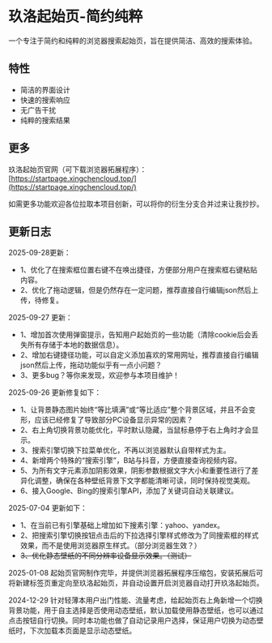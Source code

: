 # 玖洛起始页-简约纯粹

一个专注于简约和纯粹的浏览器搜索起始页，旨在提供简洁、高效的搜索体验。

## 特性

- 简洁的界面设计
- 快速的搜索响应
- 无广告干扰
- 纯粹的搜索结果

## 更多

玖洛起始页官网（可下载浏览器拓展程序）：[https://startpage.xingchencloud.top/](https://startpage.xingchencloud.top/)

如需更多功能欢迎各位拉取本项目创新，可以将你的衍生分支合并过来让我抄抄。

## 更新日志

2025-09-28更新：
- 1、优化了在搜索框位置右键不在唤出捷径，方便部分用户在搜索框右键粘贴内容。
- 2、优化了拖动逻辑，但是仍然存在一定问题，推荐直接自行编辑json然后上传，待修复。

2025-09-27 更新：
- 1、增加首次使用弹窗提示，告知用户起始页的一些功能（清除cookie后会丢失所有存储于本地的数据信息）。
- 2、增加右键捷径功能，可以自定义添加喜欢的常用网址，推荐直接自行编辑json然后上传，拖动功能似乎有一点小问题？
- 3、更多bug？等你来发现，欢迎参与本项目维护！

2025-09-26 更新修复如下：
- 1、让背景静态图片始终“等比填满”或“等比适应”整个背景区域，并且不会变形，应该已经修复了导致部分PC设备显示异常的因素？
- 2、右上角切换背景功能优化，平时默认隐藏，当鼠标悬停于右上角时才会显示。
- 3、搜索引擎切换下拉菜单优化，不再以浏览器默认自带样式为主。
- 4、新增两个特殊的“搜索引擎”，B站与抖音，方便直接查询视频内容。
- 5、为所有文字元素添加阴影效果，阴影参数根据文字大小和重要性进行了差异化调整，确保在各种壁纸背景下文字都能清晰可读，同时保持视觉美观。
- 6、接入Google、Bing的搜索引擎API，添加了关键词自动关联建议。

2025-07-04 更新如下：
- 1、在当前已有引擎基础上增加如下搜素引擎：yahoo、yandex。
- 2、把搜索引擎切换按钮点击后的下拉选择引擎样式修改为了同搜索框的样式效果，而不是使用浏览器原生样式。（部分浏览器生效？）
- ~~3、优化静态壁纸的不同分辨率设备显示效果。（测试）~~

2025-01-08 起始页官网制作完毕，并提供浏览器拓展程序压缩包，安装拓展后可将新建标签页重定向至玖洛起始页，并自动设置开启浏览器自动打开玖洛起始页。

2024-12-29 针对轻薄本用户出门性能、流量考虑，给起始页右上角新增一个切换背景功能，用于自主选择是否使用动态壁纸，默认加载使用静态壁纸，也可以通过点击按钮自行切换。同时本功能也做了自动记录用户选择，保证用户切换为动态壁纸时，下次加载本页面是显示动态壁纸。
